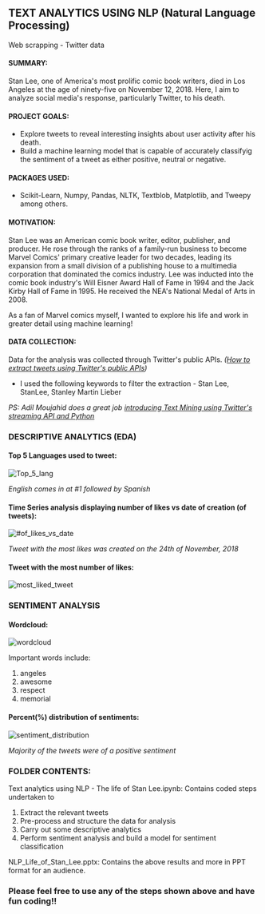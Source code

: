 ## TEXT ANALYTICS USING NLP (Natural Language Processing)
Web scrapping - Twitter data

#### SUMMARY:
Stan Lee, one of America's most prolific comic book writers, died in Los Angeles at the age of ninety-five on November 12, 2018. Here, I aim to analyze social media's response, particularly Twitter, to his death. 

#### PROJECT GOALS:
* Explore tweets to reveal interesting insights about user activity after his death.
* Build a machine learning model that is capable of accurately classifyig the sentiment of a tweet as either positive, neutral or negative.

#### PACKAGES USED:
* Scikit-Learn, Numpy, Pandas, NLTK, Textblob, Matplotlib, and Tweepy among others.

#### MOTIVATION:
Stan Lee was an American comic book writer, editor, publisher, and producer. He rose through the ranks of a family-run business to become Marvel Comics' primary creative leader for two decades, leading its expansion from a small division of a publishing house to a multimedia corporation that dominated the comics industry. Lee was inducted into the comic book industry's Will Eisner Award Hall of Fame in 1994 and the Jack Kirby Hall of Fame in 1995. He received the NEA's National Medal of Arts in 2008.

As a fan of Marvel comics myself, I wanted to explore his life and work in greater detail using machine learning!

#### DATA COLLECTION:
Data for the analysis was collected through Twitter's public APIs. *([How to extract tweets using Twitter's public APIs](https://medium.com/@jayeshsrivastava470/how-to-extract-tweets-from-twitter-in-python-47dd07f4e8e7))*

* I used the following keywords to filter the extraction - Stan Lee, StanLee, Stanley Martin Lieber

*PS: Adil Moujahid does a great job [introducing Text Mining using Twitter's streaming API and Python](http://adilmoujahid.com/posts/2014/07/twitter-analytics/)*

### DESCRIPTIVE ANALYTICS (EDA)

#### Top 5 Languages used to tweet:

![Top_5_lang](https://user-images.githubusercontent.com/54816432/64467703-1af91680-d0e9-11e9-8ab9-bc31ab73e0af.png)

*English comes in at #1 followed by Spanish*

#### Time Series analysis displaying number of likes vs date of creation (of tweets):

![#of_likes_vs_date](https://user-images.githubusercontent.com/54816432/64467754-c30edf80-d0e9-11e9-9aef-bb10f382d24f.png)

*Tweet with the most likes was created on the 24th of November, 2018*

#### Tweet with the most number of likes:

![most_liked_tweet](https://user-images.githubusercontent.com/54816432/64467823-bd65c980-d0ea-11e9-9d67-d1e93b91ca30.png)

### SENTIMENT ANALYSIS

#### Wordcloud:

![wordcloud](https://user-images.githubusercontent.com/54816432/64468598-a3c97f80-d0f4-11e9-8a7e-2c221b56cb91.png)

Important words include:
1. angeles
2. awesome
3. respect
4. memorial

#### Percent(%) distribution of sentiments:

![sentiment_distribution](https://user-images.githubusercontent.com/54816432/64468717-eb9cd680-d0f5-11e9-8f86-835a89db4762.png)

*Majority of the tweets were of a positive sentiment*

### FOLDER CONTENTS:

Text analytics using NLP - The life of Stan Lee.ipynb: Contains coded steps undertaken to 
1. Extract the relevant tweets
2. Pre-process and structure the data for analysis
3. Carry out some descriptive analytics
4. Perform sentiment analysis and build a model for sentiment classification

NLP_Life_of_Stan_Lee.pptx: Contains the above results and more in PPT format for an audience.

### Please feel free to use any of the steps shown above and have fun coding!! 
